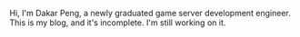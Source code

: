 Hi, I'm Dakar Peng, a newly graduated game server development engineer. This is my blog, and it's incomplete. I'm still working on it.

